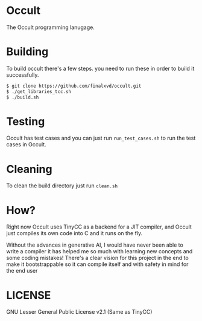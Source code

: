 # Occult
The Occult programming lanugage.

# Building
To build occult there's a few steps. you need to run these in order to build it successfully.
```bash
$ git clone https://github.com/finalxvd/occult.git
$ ./get_libraries_tcc.sh
$ ./build.sh
```

# Testing
Occult has test cases and you can just run `run_test_cases.sh` to run the test cases in Occult.

# Cleaning
To clean the build directory just run `clean.sh`

# How?
Right now Occult uses TinyCC as a backend for a JIT compiler, and Occult just compiles its own code into C and it runs on the fly.

Without the advances in generative AI, I would have never been able to write a compiler it has helped me so much with learning new concepts and some coding mistakes!
There's a clear vision for this project in the end to make it bootstrappable so it can compile itself and with safety in mind for the end user

# LICENSE
GNU Lesser General Public License v2.1 (Same as TinyCC)
